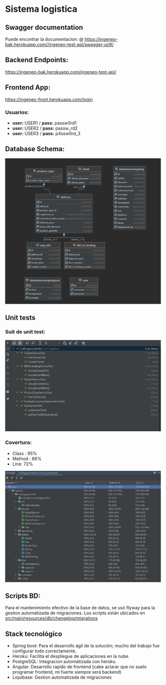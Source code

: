 # Sistema logistica

## Swagger documentation
Puede encontrar la documentacion: @ https://ingeneo-bak.herokuapp.com//ingeneo-test-api/swagger-ui/#/

## Backend Endpoints:
https://ingeneo-bak.herokuapp.com/ingeneo-test-api/

## Frontend App:
https://ingeneo-front.herokuapp.com/login

### Usuarios:

* **user:** USER1 / **pass:** passw0rd1
* **user:** USER2 / **pass:** passw_rd2
* **user:** USER3 / **pass:** p4ssw0rd_3

## Database Schema:
![img.png](img.png)

## Unit tests

### Suit de unit test: 

![img_2.png](img_2.png)

### Covertura:

* Class : 95%
* Method : 66%
* Line: 72%


![img_1.png](img_1.png)


## Scripts BD:
Para el mantenimiento efectivo de la base de datos, se usó flyway para la gestion automatizada de migraciones.
Los scripts están ubicados en [src/main/resources/db/changelog/migrations](src/main/resources/db/changelog/migrations)

## Stack tecnológico

* Spring boot: Para el desarrollo ágil de la solución; mucho del trabajo fue configurar todo correctamente.
* Heroku: Facilita el despliegue de aplicaciones en la nube.
* PostgreSQL: Integracion automatizada con heroku.
* Angular: Desarrollo rapido de frontend (cabe aclarar que no suelo programar frontend, mi fuerte siempre será backend)
* Liquibase: Gestion automatizada de migraciones
